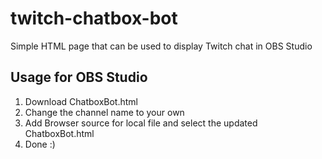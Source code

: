 # twitch-chatbox-bot

Simple HTML page that can be used to display Twitch chat in OBS Studio

## Usage for OBS Studio

1. Download ChatboxBot.html
1. Change the channel name to your own
1. Add Browser source for local file and select the updated ChatboxBot.html
1. Done :)